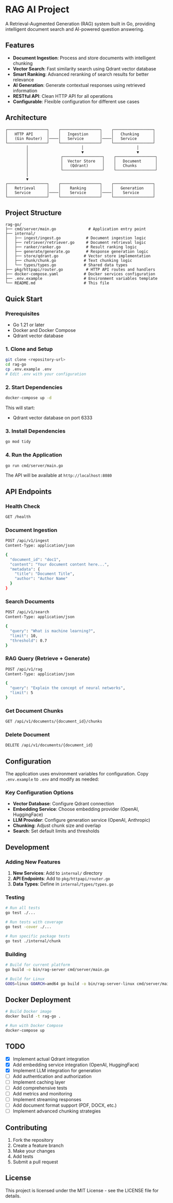 # RAG AI Project

A Retrieval-Augmented Generation (RAG) system built in Go, providing intelligent document search and AI-powered question answering.

## Features

- **Document Ingestion**: Process and store documents with intelligent chunking
- **Vector Search**: Fast similarity search using Qdrant vector database
- **Smart Ranking**: Advanced reranking of search results for better relevance
- **AI Generation**: Generate contextual responses using retrieved information
- **RESTful API**: Clean HTTP API for all operations
- **Configurable**: Flexible configuration for different use cases

## Architecture

```
┌─────────────────┐    ┌─────────────────┐    ┌─────────────────┐
│   HTTP API      │    │   Ingestion     │    │   Chunking      │
│   (Gin Router)  │────│   Service       │────│   Service       │
└─────────────────┘    └─────────────────┘    └─────────────────┘
         │                       │                       │
         │                       ▼                       ▼
         │              ┌─────────────────┐    ┌─────────────────┐
         │              │  Vector Store   │    │   Document      │
         │              │   (Qdrant)      │    │   Chunks        │
         │              └─────────────────┘    └─────────────────┘
         │
         ▼
┌─────────────────┐    ┌─────────────────┐    ┌─────────────────┐
│   Retrieval     │    │    Ranking      │    │   Generation    │
│   Service       │────│    Service      │────│    Service      │
└─────────────────┘    └─────────────────┘    └─────────────────┘
```

## Project Structure

```
rag-go/
├── cmd/server/main.go              # Application entry point
├── internal/
│   ├── ingest/ingest.go           # Document ingestion logic
│   ├── retriever/retriever.go     # Document retrieval logic
│   ├── ranker/ranker.go           # Result ranking logic
│   ├── generate/generate.go       # Response generation logic
│   ├── store/qdrant.go           # Vector store implementation
│   ├── chunk/chunk.go            # Text chunking logic
│   └── types/types.go            # Shared data types
├── pkg/httpapi/router.go          # HTTP API routes and handlers
├── docker-compose.yaml           # Docker services configuration
├── .env.example                  # Environment variables template
└── README.md                     # This file
```

## Quick Start

### Prerequisites

- Go 1.21 or later
- Docker and Docker Compose
- Qdrant vector database

### 1. Clone and Setup

```bash
git clone <repository-url>
cd rag-go
cp .env.example .env
# Edit .env with your configuration
```

### 2. Start Dependencies

```bash
docker-compose up -d
```

This will start:
- Qdrant vector database on port 6333

### 3. Install Dependencies

```bash
go mod tidy
```

### 4. Run the Application

```bash
go run cmd/server/main.go
```

The API will be available at `http://localhost:8080`

## API Endpoints

### Health Check
```bash
GET /health
```

### Document Ingestion
```bash
POST /api/v1/ingest
Content-Type: application/json

{
  "document_id": "doc1",
  "content": "Your document content here...",
  "metadata": {
    "title": "Document Title",
    "author": "Author Name"
  }
}
```

### Search Documents
```bash
POST /api/v1/search
Content-Type: application/json

{
  "query": "What is machine learning?",
  "limit": 10,
  "threshold": 0.7
}
```

### RAG Query (Retrieve + Generate)
```bash
POST /api/v1/rag
Content-Type: application/json

{
  "query": "Explain the concept of neural networks",
  "limit": 5
}
```

### Get Document Chunks
```bash
GET /api/v1/documents/{document_id}/chunks
```

### Delete Document
```bash
DELETE /api/v1/documents/{document_id}
```

## Configuration

The application uses environment variables for configuration. Copy `.env.example` to `.env` and modify as needed:

### Key Configuration Options

- **Vector Database**: Configure Qdrant connection
- **Embedding Service**: Choose embedding provider (OpenAI, HuggingFace)
- **LLM Provider**: Configure generation service (OpenAI, Anthropic)
- **Chunking**: Adjust chunk size and overlap
- **Search**: Set default limits and thresholds

## Development

### Adding New Features

1. **New Services**: Add to `internal/` directory
2. **API Endpoints**: Add to `pkg/httpapi/router.go`
3. **Data Types**: Define in `internal/types/types.go`

### Testing

```bash
# Run all tests
go test ./...

# Run tests with coverage
go test -cover ./...

# Run specific package tests
go test ./internal/chunk
```

### Building

```bash
# Build for current platform
go build -o bin/rag-server cmd/server/main.go

# Build for Linux
GOOS=linux GOARCH=amd64 go build -o bin/rag-server-linux cmd/server/main.go
```

## Docker Deployment

```bash
# Build Docker image
docker build -t rag-go .

# Run with Docker Compose
docker-compose up
```

## TODO

- [x] Implement actual Qdrant integration
- [x] Add embedding service integration (OpenAI, HuggingFace)
- [x] Implement LLM integration for generation
- [ ] Add authentication and authorization
- [ ] Implement caching layer
- [ ] Add comprehensive tests
- [ ] Add metrics and monitoring
- [ ] Implement streaming responses
- [ ] Add document format support (PDF, DOCX, etc.)
- [ ] Implement advanced chunking strategies

## Contributing

1. Fork the repository
2. Create a feature branch
3. Make your changes
4. Add tests
5. Submit a pull request

## License

This project is licensed under the MIT License - see the LICENSE file for details.
